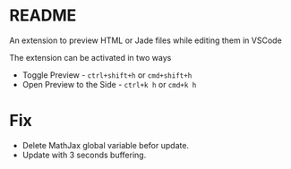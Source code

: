 # README

An extension to preview HTML or Jade files while editing them in VSCode

The extension can be activated in two ways

* Toggle Preview - `ctrl+shift+h` or `cmd+shift+h`
* Open Preview to the Side - `ctrl+k h` or `cmd+k h`

# Fix
- Delete MathJax global variable befor update.
- Update with 3 seconds buffering.

